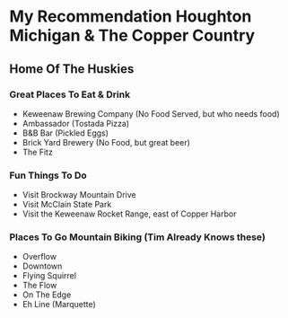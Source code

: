 # My Recommendation Houghton Michigan & The Copper Country 
## Home Of The Huskies

### Great Places To Eat & Drink
- Keweenaw Brewing Company (No Food Served, but who needs food)
- Ambassador (Tostada Pizza)
- B&B Bar (Pickled Eggs)  
- Brick Yard Brewery (No Food, but great beer)
- The Fitz

### Fun Things To Do
- Visit Brockway Mountain Drive
- Visit McClain State Park
- Visit the Keweenaw Rocket Range, east of Copper Harbor

### Places To Go Mountain Biking (Tim Already Knows these)
- Overflow
- Downtown
- Flying Squirrel
- The Flow
- On The Edge
- Eh Line (Marquette)

